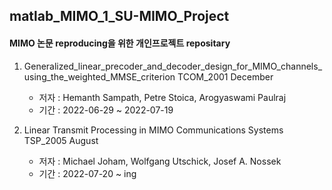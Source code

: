 ## matlab_MIMO_1_SU-MIMO_Project

#### MIMO 논문 reproducing을 위한 개인프로젝트 repositary
  1. Generalized_linear_precoder_and_decoder_design_for_MIMO_channels_using_the_weighted_MMSE_criterion
  TCOM_2001 December
      * 저자 : Hemanth Sampath, Petre Stoica, Arogyaswami Paulraj    
      * 기간 : 2022-06-29 ~ 2022-07-19

  2. Linear Transmit Processing in MIMO Communications Systems
  TSP_2005 August
      * 저자 : Michael Joham, Wolfgang Utschick, Josef A. Nossek    
      * 기간 : 2022-07-20 ~ ing

